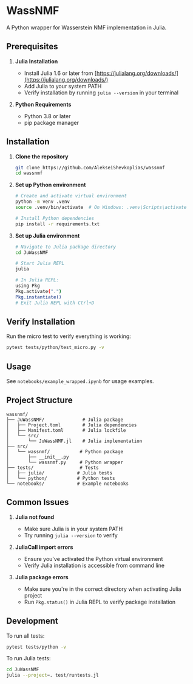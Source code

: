 # WassNMF

A Python wrapper for Wasserstein NMF implementation in Julia.

## Prerequisites

1. **Julia Installation**
   - Install Julia 1.6 or later from [https://julialang.org/downloads/](https://julialang.org/downloads/)
   - Add Julia to your system PATH
   - Verify installation by running `julia --version` in your terminal

2. **Python Requirements**
   - Python 3.8 or later
   - pip package manager

## Installation

1. **Clone the repository**
   ```bash
   git clone https://github.com/AlekseiShevkoplias/wassnmf
   cd wassnmf
   ```

2. **Set up Python environment**
   ```bash
   # Create and activate virtual environment
   python -m venv .venv
   source .venv/bin/activate  # On Windows: .venv\Scripts\activate
   
   # Install Python dependencies
   pip install -r requirements.txt
   ```

3. **Set up Julia environment**
   ```bash
   # Navigate to Julia package directory
   cd JuWassNMF
   
   # Start Julia REPL
   julia
   
   # In Julia REPL:
   using Pkg
   Pkg.activate(".")
   Pkg.instantiate()
   # Exit Julia REPL with Ctrl+D
   ```

## Verify Installation

Run the micro test to verify everything is working:
```bash
pytest tests/python/test_micro.py -v
```

## Usage

See `notebooks/example_wrapped.ipynb` for usage examples.

## Project Structure
```
wassnmf/
├── JuWassNMF/              # Julia package
│   ├── Project.toml        # Julia dependencies
│   ├── Manifest.toml       # Julia lockfile
│   └── src/
│       └── JuWassNMF.jl    # Julia implementation
├── src/
│   └── wassnmf/           # Python package
│       ├── __init__.py
│       └── wassnmf.py     # Python wrapper
├── tests/                 # Tests
│   ├── julia/            # Julia tests
│   └── python/           # Python tests
└── notebooks/            # Example notebooks
```

## Common Issues

1. **Julia not found**
   - Make sure Julia is in your system PATH
   - Try running `julia --version` to verify

2. **JuliaCall import errors**
   - Ensure you've activated the Python virtual environment
   - Verify Julia installation is accessible from command line

3. **Julia package errors**
   - Make sure you're in the correct directory when activating Julia project
   - Run `Pkg.status()` in Julia REPL to verify package installation

## Development

To run all tests:
```bash
pytest tests/python -v
```

To run Julia tests:
```bash
cd JuWassNMF
julia --project=. test/runtests.jl
```
